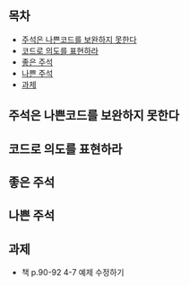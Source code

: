 ## 목차 ##
- [주석은 나쁜코드를 보완하지 못한다](#1)
- [코드로 의도를 표현하라](#2)
- [좋은 주석](#3)
- [나쁜 주석](#4)
- [과제](#5)

<a name="1"></a>
## 주석은 나쁜코드를 보완하지 못한다 ##

<a name="2"></a>
## 코드로 의도를 표현하라 ##

<a name="3"></a>
## 좋은 주석 ##

<a name="4"></a>
## 나쁜 주석 ##

<a name="5"></a>
## 과제 ##
- 책 p.90-92 4-7 예제 수정하기
